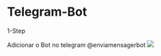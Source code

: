 # Telegram-Bot

1-Step

Adicionar o Bot no telegram @enviamensagerbot
<img src=file:///C:/Users/beatr/OneDrive/Pictures/Boty.png>
